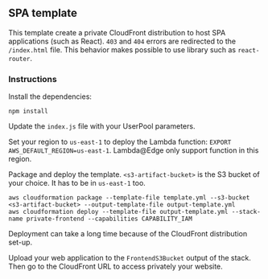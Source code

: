 ## SPA template
This template create a private CloudFront distribution to host SPA applications (such as React). `403` and `404` errors are redirected to the `/index.html` file. This behavior makes possible to use library such as `react-router`.

### Instructions
Install the dependencies:
```
npm install
```

Update the `index.js` file with your UserPool parameters.

Set your region to `us-east-1` to deploy the Lambda function: `EXPORT AWS_DEFAULT_REGION=us-east-1`. Lambda@Edge only support function in this region.

Package and deploy the template. `<s3-artifact-bucket>` is the S3 bucket of your choice. It has to be in `us-east-1` too.
```
aws cloudformation package --template-file template.yml --s3-bucket <s3-artifact-bucket> --output-template-file output-template.yml
aws cloudformation deploy --template-file output-template.yml --stack-name private-frontend --capabilities CAPABILITY_IAM
```
Deployment can take a long time because of the CloudFront distribution set-up.

Upload your web application to the `FrontendS3Bucket` output of the stack. Then go to the CloudFront URL to access privately your website.
